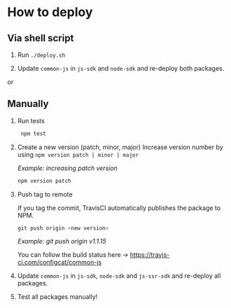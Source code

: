 # How to deploy

## Via shell script

1. Run `./deploy.sh`

2. Update `common-js` in `js-sdk` and `node-sdk` and re-deploy both packages.

or

## Manually
1. Run tests
   ```PowerShell
    npm test
    ```

1. Create a new version (patch, minor, major)
Increase version number by using `npm version patch | minor | major`

    *Example: increasing patch version* 
    ```PowerShell
    npm version patch
    ```

1. Push tag to remote
    
    If you tag the commit, TravisCI automatically publishes the package to NPM. 
    ```PowerShell
    git push origin <new version>
    ```
    *Example: git push origin v1.1.15*

    You can follow the build status here -> https://travis-ci.com/configcat/common-js

2. Update `common-js` in `js-sdk`, `node-sdk` and `js-ssr-sdk` and re-deploy all packages.
3. Test all packages manually!
